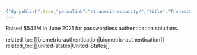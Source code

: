```yaml
---
{"dg-publish":true,"permalink":"/transmit-security/","title":"Transmit Security"}
---
```



Raised $543M in June 2021 for passwordless authentication solutions.

related_to:: [[biometric-authentication\|biometric-authentication]]
related_to:: [[united-states\|United-States]]
